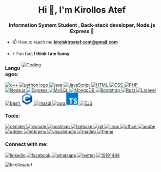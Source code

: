 <h1 align="center">Hi 👋, I'm Kirollos Atef</h1>
<h3 align="center">Information System Student , Back-stack developer, Node.js Express 🚀</h3>

- 📫 How to reach me **kirolskiroatef.com@gmail.com**

- ⚡ Fun fact **I think I am funny**

<img align="right" alt="Coding" width="450" src="https://media0.giphy.com/media/RbDKaczqWovIugyJmW/200.gif">

<h3 align="left">Languages: </h3>
<p align="left">
  <a href="https://www.cplusplus.com/">
    <img src="https://upload.wikimedia.org/wikipedia/commons/thumb/1/18/ISO_C%2B%2B_Logo.svg/1822px-ISO_C%2B%2B_Logo.svg.png"
         alt="c++" width="35" height="40" />
  </a>
  <a href="https://www.python.org/">
    <img src="https://upload.wikimedia.org/wikipedia/commons/thumb/c/c3/Python-logo-notext.svg/1200px-Python-logo-notext.svg.png" 
         alt="python logo" width="40" height="40" />
  </a>
  <a href="https://www.java.com/en/">
    <img src="https://cdn.icon-icons.com/icons2/2415/PNG/128/java_original_wordmark_logo_icon_146459.png"         
         alt="java" width="45" height="45" />
  </a>
  <a href="https://www.javascript.com/">
    <img src="https://upload.wikimedia.org/wikipedia/commons/thumb/9/99/Unofficial_JavaScript_logo_2.svg/1200px-Unofficial_JavaScript_logo_2.svg.png" 
         alt="JavaScript"width="40" height="40"/>
  </a>
  <a href="https://en.wikipedia.org/wiki/HTML" target="_blank">
    <img src="https://cdn.icon-icons.com/icons2/2107/PNG/128/file_type_html_icon_130541.png" 
         alt="HTML" width="40" height="40" />
  </a>
  <a href="https://en.wikipedia.org/wiki/Cascading_Style_Sheets" target="_blank">
    <img src="https://cdn.icon-icons.com/icons2/2107/PNG/128/file_type_css_icon_130661.png" 
         alt="CSS"width="40" height="40"/>
  </a>
  <a href="https://en.wikipedia.org/wiki/PHP" target="_blank">
    <img src="https://cdn.icon-icons.com/icons2/2108/PNG/128/php_icon_130857.png" 
         alt="PHP" width="40" height="40" />
  </a>
  <a href="https://en.wikipedia.org/wiki/Node.js" target="_blank">
    <img src="https://iconape.com/wp-content/files/fe/83764/svg/nodejs-1.svg" 
         alt="Node.js" width="40" height="40" />
  </a>
  <a href="https://expressjs.com/" target="_blank">
    <img src="https://pngimage.net/wp-content/uploads/2018/05/express-js-png-5.png" 
         alt="Express" width="40" height="40"  />
  </a>
  <a href="https://en.wikipedia.org/wiki/MySQL" target="_blank">
    <img src="https://cdn.icon-icons.com/icons2/2415/PNG/128/mysql_original_wordmark_logo_icon_146417.png" 
         alt="MySQL" width="50" height="50"  />
  </a>
  <a href="https://en.wikipedia.org/wiki/MongoDB" target="_blank">
    <img src="https://cdn.icon-icons.com/icons2/2415/PNG/128/mongodb_plain_wordmark_logo_icon_146423.png" 
         alt="MongoDB"  width="40" height="40"/>
  </a>
  <a href="https://getbootstrap.com/" target="_blank">
    <img src="https://www.clipartmax.com/png/full/184-1844911_bootstrap-bootstrap-4-logo-png.png" 
         alt="Bootstrap"  width="40" height="40"  />
  </a>
  <a href="https://en.wikipedia.org/wiki/Rust_(programming_language)" target="_blank">
    <img src="https://cdn.icon-icons.com/icons2/2107/PNG/128/file_type_rust_icon_130185.png" 
         alt="Rust" width="43" height="43" />
  </a>
  <a href="https://laravel.com/">
    <img src="https://cdn.icon-icons.com/icons2/2108/PNG/128/laravel_icon_130892.png" 
         alt="Laravel" width="40" height="40" />
  </a>
  <a href="https://www.gnu.org/software/bash/" target="_blank" rel="noreferrer">
    <img src="https://bashlogo.com/img/symbol/png/full_colored_light.png" 
         alt="bash"  width="40" height="45"  /> 
  </a>
  <a href="https://www.cprogramming.com/" target="_blank" rel="noreferrer"> 
    <img src="https://raw.githubusercontent.com/devicons/devicon/master/icons/c/c-original.svg" 
         alt="c" width="40" height="40"/> 
  </a> 
  <a href="https://www.microsoft.com/en-us/sql-server" target="_blank" rel="noreferrer"> 
    <img src="https://www.freeiconspng.com/uploads/sql-server-icon-8.png" 
         alt="mssql" width="40" height="40"/> 
  </a> 
  <a href="https://pugjs.org" target="_blank" rel="noreferrer"> 
    <img src="https://cdn.worldvectorlogo.com/logos/pug.svg" 
         alt="pug" width="40" height="40"/>
  </a> 
  <a href="https://www.typescriptlang.org/" target="_blank" rel="noreferrer"> 
    <img src="https://raw.githubusercontent.com/devicons/devicon/master/icons/typescript/typescript-original.svg" 
         alt="typescript" width="40" height="40"/> 
  </a>
  <a href="https://www.typescriptlang.org/" target="_blank" rel="noreferrer"> 
    <img src="https://cdn.icon-icons.com/icons2/2107/PNG/512/file_type_ejs_icon_130626.png" 
         alt="EJS" width="40" height="40"/> 
  </a>
</p>

<h3 align="left">Tools: </h3>
<p align="left">
  <a href="https://cmder.net/">
    <img src="https://img.stackshare.io/service/1964/default_ad0a1dfe7aca641e2c9766d095e8dced94660fe3.png" 
         alt="cemder" width="35" height="35"/>
  </a>
  <a href="https://code.visualstudio.com/">
    <img src="https://cdn.icon-icons.com/icons2/2107/PNG/128/file_type_vscode_icon_130084.png" 
         alt="vscode" width="35" height="35"/>
  </a>
  <a href="https://www.getpostman.com/">
    <img src="https://cdn.icon-icons.com/icons2/3053/PNG/128/postman_macos_bigsur_icon_189815.png" 
         alt="postman"width="35" height="35" />
  </a>
  <a href="https://firebase.google.com/">
    <img src="https://cdn.icon-icons.com/icons2/2699/PNG/128/firebase_logo_icon_171157.png" 
         alt="firebase" width="35" height="35"/>
  </a>
  <a href="https://git-scm.com/">
    <img src="https://cdn.icon-icons.com/icons2/2415/PNG/128/git_plain_logo_icon_146507.png" 
         alt="git" width="35" height="35"/>
  </a>
  <a href="https://www.linux.org/">
    <img src="https://cdn.icon-icons.com/icons2/46/PNG/128/linux_penguin_animal_9362.png" 
         alt="linux" width="40" height="40"/>
  </a>
  <a href="https://www.office.com/">
    <img src="https://cdn.icon-icons.com/icons2/1156/PNG/128/1486565573-microsoft-office_81557.png" 
         alt="office" width="43" height="43"/>
  </a>
  <a href="https://www.adobe.com/">
    <img src="https://upload.wikimedia.org/wikipedia/commons/thumb/c/c2/Adobe_XD_CC_icon.svg/1200px-Adobe_XD_CC_icon.svg.png" 
         alt="adobe" width="40" height="40"/>
  </a>
  <a href="https://www.adobe.com/">
    <img src="https://upload.wikimedia.org/wikipedia/commons/thumb/a/af/Adobe_Photoshop_CC_icon.svg/2101px-Adobe_Photoshop_CC_icon.svg.png" 
         alt="adobe" width="40" height="40"/>
  </a>
  <a href="https://www.jetbrains.com/">
    <img src="https://cdn.icon-icons.com/icons2/1381/PNG/128/jetbrainstoolbox_93803.png"
         alt="jetbrains" width="40" height="40"/>
  </a>
  <a href="https://visualstudio.microsoft.com/">
    <img src="https://cdn.icon-icons.com/icons2/112/PNG/128/visual_studio_18908.png"
         alt="visualstudio" width="40" height="40"/>
  </a>
  <a href="https://www.mathworks.com/" target="_blank" rel="noreferrer"> 
    <img src="https://upload.wikimedia.org/wikipedia/commons/2/21/Matlab_Logo.png"
         alt="matlab" width="40" height="40"/>
  </a> 
  <a href="https://www.figma.com/" target="_blank" rel="noreferrer"> 
    <img src="https://www.vectorlogo.zone/logos/figma/figma-icon.svg" 
         alt="figma" width="40" height="40"/> 
  </a> 
</p>

<h3 align="left">Connect with me: </h3>
<p align="left">
  <a href="https://www.linkedin.com/in/kirollos-atef-fawze-6b87b61b3/" target="blank">
    <img 
         align="center" height="40" width="40"
         src="https://encrypted-tbn0.gstatic.com/images?q=tbn:ANd9GcSEhVDHtC_MPbet9Iirxz2e9SCktSRH06CVew&usqp=CAU" 
         alt="linkedin"/>
  </a>
  <a href="https://www.facebook.com/profile.php?id=100009539839127" target="blank">
    <img 
         align="center" height="40" width="40"
         src="https://cdn-icons-png.flaticon.com/128/1384/1384053.png" 
         alt="facebook"/>
  </a>
  <a href="https://wa.me/qr/IM3XRAMWZ2CKK1" target="blank">
    <img 
         align="center" height="40" width="40"
         src="https://cdn-icons-png.flaticon.com/128/220/220236.png" 
         alt="whatsapp"/>
  </a>
  <a href="https://twitter.com/AtefKirols" target="blank">
    <img 
         align="center" height="40" width="40"
         src="https://cdn-icons-png.flaticon.com/512/124/124021.png" 
         alt="twitter"/>
  </a>
  <a href="https://stackoverflow.com/users/15191488" target="blank">
    <img align="center" src="https://raw.githubusercontent.com/rahuldkjain/github-profile-readme-generator/master/src/images/icons/Social/stack-overflow.svg" 
         alt="15191488" height="30" width="40" />
  </a>
</p>
<p align="left">
  <img  src="https://komarev.com/ghpvc/?username=kirollosatef&label=Profile%20views&color=0e75b6&style=flat" alt="kirollosatef" />
</p>
